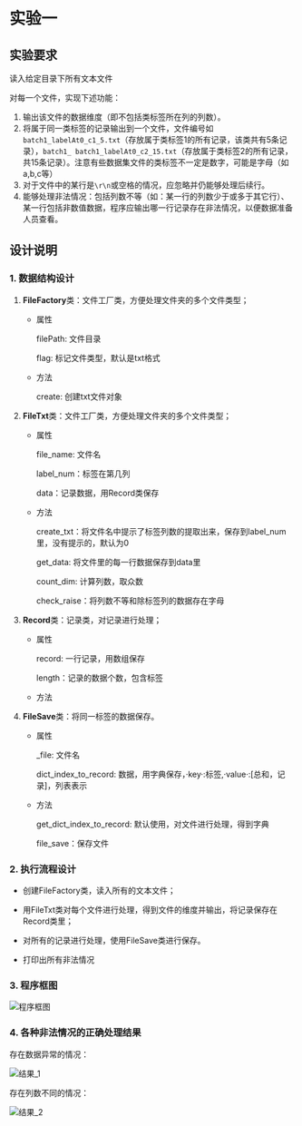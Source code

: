 # 实验一

## 实验要求

读入给定目录下所有文本文件

对每一个文件，实现下述功能：

1. 输出该文件的数据维度（即不包括类标签所在列的列数）。
2. 将属于同一类标签的记录输出到一个文件，文件编号如`batch1_labelAt0_c1_5.txt`（存放属于类标签1的所有记录，该类共有5条记录），`batch1_ batch1_labelAt0_c2_15.txt`（存放属于类标签2的所有记录，共15条记录）。注意有些数据集文件的类标签不一定是数字，可能是字母（如a,b,c等）
3. 对于文件中的某行是`\r\n`或空格的情况，应忽略并仍能够处理后续行。
4. 能够处理非法情况：包括列数不等（如：某一行的列数少于或多于其它行）、某一行包括非数值数据，程序应输出哪一行记录存在非法情况，以便数据准备人员查看。

## 设计说明

### 1. 数据结构设计

1. **FileFactory**类：文件工厂类，方便处理文件夹的多个文件类型；

   - 属性

     filePath: 文件目录

     flag: 标记文件类型，默认是txt格式

   - 方法

     create: 创建txt文件对象

2. **FileTxt**类：文件工厂类，方便处理文件夹的多个文件类型；

   - 属性

     file_name: 文件名

     label_num：标签在第几列

     data：记录数据，用Record类保存

   - 方法

     create_txt：将文件名中提示了标签列数的提取出来，保存到label_num里，没有提示的，默认为0

     get_data: 将文件里的每一行数据保存到data里

     count_dim: 计算列数，取众数

     check_raise：将列数不等和除标签列的数据存在字母

3. **Record**类：记录类，对记录进行处理；

   - 属性

     record: 一行记录，用数组保存

     length：记录的数据个数，包含标签

   - 方法

4. **FileSave**类：将同一标签的数据保存。

   - 属性

     _file: 文件名

     dict_index_to_record: 数据，用字典保存，·key·:标签,·value·:[总和，记录]，列表表示

   - 方法

     get_dict_index_to_record: 默认使用，对文件进行处理，得到字典

     file_save：保存文件

### 2. 执行流程设计

- 创建FileFactory类，读入所有的文本文件；

- 用FileTxt类对每个文件进行处理，得到文件的维度并输出，将记录保存在Record类里；

- 对所有的记录进行处理，使用FileSave类进行保存。

- 打印出所有非法情况

### 3. 程序框图

![程序框图](http://github.com/bridgeQiao/Course_Object-Oriented/raw/master/test1/PIC/程序框图.png)

### 4. 各种非法情况的正确处理结果

存在数据异常的情况：

![结果_1](http://github.com/bridgeQiao/Course_Object-Oriented/raw/master/test1/PIC/结果_1.png)

存在列数不同的情况：

![结果_2](http://github.com/bridgeQiao/Course_Object-Oriented/raw/master/test1/PIC/结果_2.png)